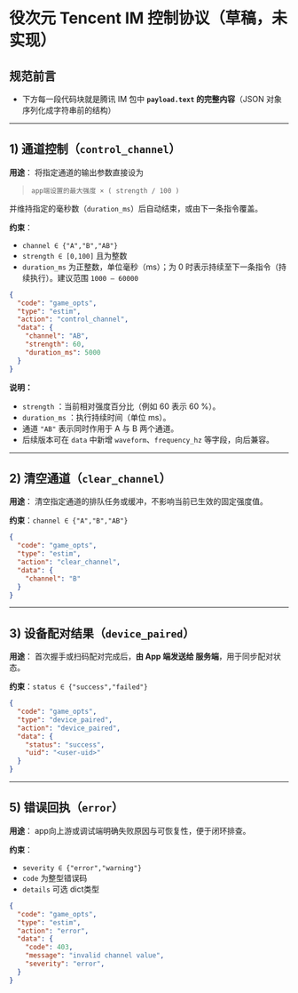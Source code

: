 # 役次元 Tencent IM 控制协议（草稿，未实现）

## 规范前言

- 下方每一段代码块就是腾讯 IM 包中 **`payload.text` 的完整内容**（JSON 对象序列化成字符串前的结构）

------

## 1) 通道控制（`control_channel`）

**用途**：
 将指定通道的输出参数直接设为

> ```
> app端设置的最大强度 × ( strength / 100 )
> ```

并维持指定的毫秒数（`duration_ms`）后自动结束，或由下一条指令覆盖。

**约束**：

- `channel ∈ {"A","B","AB"}`
- `strength ∈ [0,100]` 且为整数
- `duration_ms` 为正整数，单位毫秒（ms）；为 0 时表示持续至下一条指令（持续执行）。建议范围 `1000 – 60000`

```json
{
  "code": "game_opts",
  "type": "estim",
  "action": "control_channel",
  "data": {
    "channel": "AB",
    "strength": 60,
    "duration_ms": 5000
  }
}
```

**说明：**

- `strength` ：当前相对强度百分比（例如 60 表示 60 %）。
- `duration_ms` ：执行持续时间（单位 ms）。
- 通道 `"AB"` 表示同时作用于 A 与 B 两个通道。
- 后续版本可在 `data` 中新增 `waveform`、`frequency_hz` 等字段，向后兼容。

------

## 2) 清空通道（`clear_channel`）

**用途**：
 清空指定通道的排队任务或缓冲，不影响当前已生效的固定强度值。

**约束**：`channel ∈ {"A","B","AB"}`

```json
{
  "code": "game_opts",
  "type": "estim",
  "action": "clear_channel",
  "data": {
    "channel": "B"
  }
}
```

------

## 3) 设备配对结果（`device_paired`）

**用途**：
 首次握手或扫码配对完成后，**由 App 端发送给 服务端**，用于同步配对状态。

**约束**：`status ∈ {"success","failed"}`

```json
{
  "code": "game_opts",
  "type": "device_paired",
  "action": "device_paired",
  "data": {
    "status": "success",
    "uid": "<user-uid>"
  }
}
```

------

## 5) 错误回执（`error`） 

**用途**：
 app向上游或调试端明确失败原因与可恢复性，便于闭环排查。

**约束**：

- `severity ∈ {"error","warning"}`
- `code` 为整型错误码
- `details` 可选 dict类型

```json
{
  "code": "game_opts",
  "type": "estim",
  "action": "error",
  "data": {
    "code": 403,
    "message": "invalid channel value",
    "severity": "error",
  }
}
```

